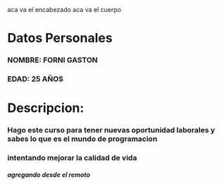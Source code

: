 <!DOCTYPE html>
   <html>
   <head>
    aca va el encabezado 
   </head>
   <body>
    aca va el cuerpo
   </body>
   </html>

   <h1>Datos Personales</h1>
   <h3>NOMBRE: FORNI GASTON</h3>
   <h3>EDAD: 25 AÑOS</h3>
   <h1>Descripcion:</h1>
   <h3>Hago este curso para tener nuevas oportunidad laborales y sabes lo que es el mundo de programacion</h3>
   <h3>intentando mejorar la calidad de vida</h3>
   <h5>agregando desde el remoto</h5>
   
